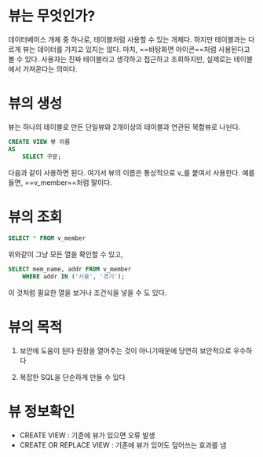 
# 뷰는 무엇인가?

데이터베이스 개체 중 하나로, 테이블처럼 사용할 수 있는 개체다.
하지만 테이블과는 다르게 뷰는 데이터를 가지고 있지는 않다.
마치, ==바탕화면 아이콘==처럼 사용된다고 볼 수 있다.
사용자는 진짜 테이블라고 생각하고 접근하고 조회하지만, 실제로는 테이블에서 가져온다는 의미다.

# 뷰의 생성

뷰는 하나의 테이블로 만든 단일뷰와 2개이상의 테이블과 연관된 복합뷰로 나뉜다.

```sql
CREATE VIEW 뷰 이름
AS
	SELECT 구문;
```

다음과 같이 사용하면 된다. 여기서 뷰의 이름은 통상적으로 v_를 붙여서 사용한다.
예를들면, ==v_member==처럼 말이다.


# 뷰의 조회

```sql
SELECT * FROM v_member
```

위와같이 그냥 모든 열을 확인할 수 있고,

```sql
SELECT mem_name, addr FROM v_member
	WHERE addr IN ('서울', '경기');
```

이 것처럼 필요한 열을 보거나 조건식을 넣을 수 도 있다.



# 뷰의 목적

1. 보안에 도움이 된다
	원장을 열어주는 것이 아니기때문에 당연히 보안적으로 우수하다

2. 복잡한 SQL을 단순하게 만들 수 있다


# 뷰 정보확인

- CREATE VIEW :  기존에 뷰가 있으면 오류 발생
- CREATE OR REPLACE VIEW : 기존에 뷰가 있어도 덮어쓰는 효과를 냄

